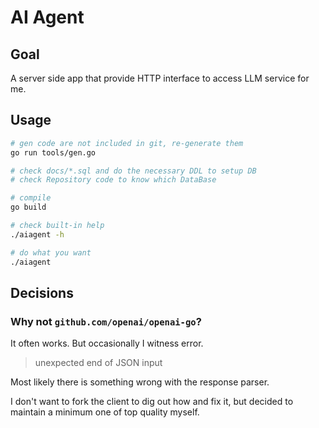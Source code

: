 # AI Agent

## Goal

A server side app that provide HTTP interface to access LLM service for me.

## Usage

```bash
# gen code are not included in git, re-generate them
go run tools/gen.go

# check docs/*.sql and do the necessary DDL to setup DB
# check Repository code to know which DataBase

# compile
go build

# check built-in help
./aiagent -h

# do what you want
./aiagent
```

## Decisions

### Why not `github.com/openai/openai-go`?

It often works. But occasionally I witness error.

> unexpected end of JSON input

Most likely there is something wrong with the response parser.

I don't want to fork the client to dig out how and fix it, but
decided to maintain a minimum one of top quality myself.
